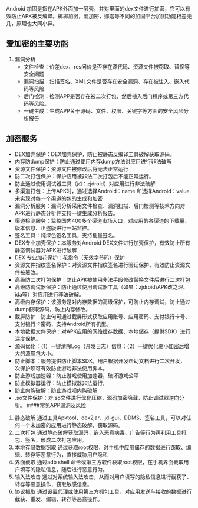 Android 加固是指在APK外面加一层壳，并对里面的dex文件进行加密，它可以有效防止APK被反编译。梆梆加密，爱加密，娜迦等不同的加固平台加固功能相差无几，原理也大同小异。
## 爱加密的主要功能
1. 漏洞分析
	* 文件检查：价差dex、res问价是否存在源代码、资源文件被窃取、替换等安全问题
	* 漏洞扫描：扫描签名、XML文件是否存在安全漏洞、存在被注入、嵌入代码等风险
	* 后门检测：检测APP是否存在被二次打包，然后植入后门程序或第三方代码等风险。
	* 一键生成：生成APP关于源码、文件、权限、关键字等方面的安全风险分析报告
## 加密服务
* DEX加壳保护：DEX加壳保护，防止被静态反编译工具破解获取源码。
* 内存防dump保护：防止通过使用内存dump方法对应用进行非法破解
* 资源文件保护：资源文件被修改后将无法正常运行
* 防二次打包保护：保护应用被非法二次打包后不能正常运行。
* 防止通过使用调试器工具（如：zjdroid）对应用进行非法破解
* 多渠道打包：上传APK时，通过选择Android：name 和选择Android：value来实现对每一个渠道的包的生成和加密
* 漏洞分析服务：漏洞分析采用文件检查、漏洞扫描、后门检测等技术方向对APK进行静态分析并支持一键生成分析报告。
* 渠道检测服务：监控国内400多个渠道市场入口，对应用的各渠道的下载量、版本信息、正盗版进行一站监控。
* 签名工具：纯绿色签名工具，支持批量签名。
* DEX专业加壳保护：本服务对Android DEX文件进行加壳保护，有效防止所有静态调试器对APK进行破解
* DEX 专业加花保护：花指令（无效字节码）保护
* 资源文件指纹签名保护：对资源文件指纹签名进行验证保护，有效防止资源文件被篡改。
* 高级防二次打包保护：防止APK被使用非法手段修改替换文件后进行二次打包
* 高级防调试器保护：防止通过使用调试器工具（如果：zjdroid\APK改之理、ida等）对应用进行非法破解。
* 高级内存保护：该服务是对内存数据的高级保护，可防止内存调试，防止通过dump获取源码，防止内存修改。
* 截屏防护：防止何可通过截屏形式获取应用账号、应用密码、支付银行卡号、支付银行卡密码、支持Android所有机型。
* 本地数据文件保护：对APK应用的网络缓存数据、本地储存（提供SDK）进行深度保护。
* 源码优化：（1）一键清除Log（开发日志）信息；（2）一键优化缩小加密后增大的源用包大小。
* 防止脚本：服务提供防止脚本SDK，用户根据开发帮助文档进行二次开发， 次保护项可有效防止游戏非法使用脚本。
* 防止游戏加速器：防止游戏使用加速器，破坏游戏公平
* 防止模拟器运行：防止模拟器非法运行，
* 防止内购破解：防止游戏呗内购破解
* .so文件保护：对.so文件进行优化压缩，源码加密隐藏，防止调试器逆向分析。
####常见APP漏洞及风险
1. 静态破解
	通过工具Apktool、dex2jar、jd-gui、DDMS、签名工具，可以对任何一个未加密的应用进行静态破解，窃取源码。
2. 二次打包
	通过静态破解获取源码，嵌入恶意病毒、广告等行为再利用工具打包、签名，形成二次打包应用。
3. 本地存储数据窃取
	通过获取root权限，对手机中应用储存的数据进行窃取、编辑、转存等恶意行为，直接威胁用户隐私
4. 界面截取
	通过adb shell 命令或第三方软件获取root权限，在手机界面截取用户填写的隐私信息，随后进行恶意行为。
5. 输入法攻击
	通过对系统输入法攻击，从而对用户填写的隐私信息进行截获了、转存等恶意操作，窃取敏感信息。
6. 协议抓取
	通过设置代理或使用第三方抓包工具，对应用发送与接收的数据进行截获、重发、编辑、转存等恶意操作。